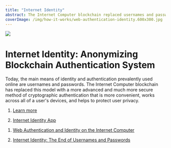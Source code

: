 ```yaml
---
title: "Internet Identity"
abstract: The Internet Computer blockchain replaced usernames and passwords with a more advanced and secure method of cryptographic authentication
coverImage: /img/how-it-works/web-authentication-identity.600x300.jpg
---
```


![](/img/how-it-works/web-authentication-identity.600x300.jpg)

# Internet Identity: Anonymizing Blockchain Authentication System

Today, the main means of identity and authentication prevalently used online are usernames and passwords. The Internet Computer blockchain has replaced this model with a more advanced and much more secure method of cryptographic authentication that is more convenient, works across all of a user's devices, and helps to protect user privacy.

1. [Learn more](/how-it-works/web-authentication-identity/)

1. [Internet Identity App](https://identity.ic0.app/)

<!-- [Open Source - Internet Identity](https://github.com/dfinity/internet-identity) -->

1. [Web Authentication and Identity on the Internet Computer](https://medium.com/dfinity/web-authentication-and-identity-on-the-internet-computer-a9bd5754c547)

1. [Internet Identity: The End of Usernames and Passwords](https://medium.com/dfinity/internet-identity-the-end-of-usernames-and-passwords-ff45e4861bf7)

<!-- [Verifying the Internet Identity Code: A Walkthrough](https://medium.com/dfinity/verifying-the-internet-identity-code-a-walkthrough-c1dd7a53f883) -->
